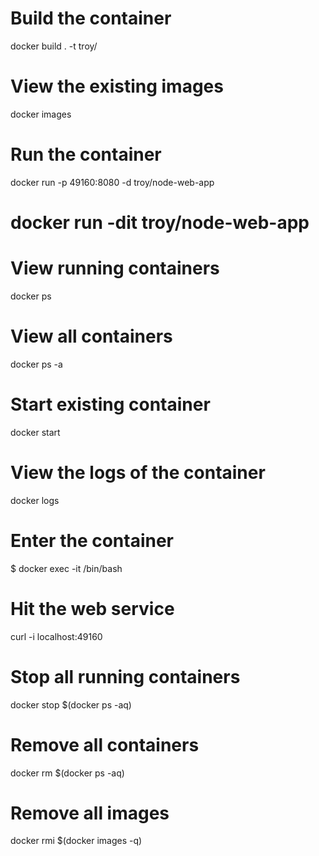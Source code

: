 # Build the container
docker build . -t troy/<imagename>

# View the existing images
docker images

# Run the container
docker run -p 49160:8080 -d troy/node-web-app
# docker run -dit troy/node-web-app

# View running containers
docker ps

# View all containers
docker ps -a

# Start existing container
docker start <containerid>

# View the logs of the container
docker logs <container id>

# Enter the container
$ docker exec -it <container id> /bin/bash

# Hit the web service

curl -i localhost:49160

# Stop all running containers
docker stop $(docker ps -aq)

# Remove all containers
docker rm $(docker ps -aq)

# Remove all images
docker rmi $(docker images -q)